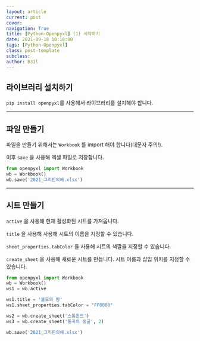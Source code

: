 ```yaml
---
layout: article
current: post
cover:
navigation: True
title: [Python-Openpyxl] (1) 시작하기
date: 2021-09-18 10:18:00
tags: [Python-Openpyxl]
class: post-template
subclass: 
author: B31l
---
```




## 라이브러리 설치하기

`pip install openpyxl`를 사용해서 라이브러리를 설치해야 합니다.



---




## 파일 만들기

파일을 만들기 위해서는 `Workbook` 를 import 해야 합니다(대문자 주의!).

이후 `save` 을 사용해 엑셀 파일로 저장합니다.

```python
from openpyxl import Workbook
wb = Workbook()
wb.save('2021_그리핀의해.xlsx')
```



---



## 시트 만들기

`active` 을 사용해 현재 활성화된 시트를 가져옵니다. 

`title` 을 사용해 사용해 시트의 이름을 지정할 수 있습니다.

`sheet_properties.tabColor` 을 사용해 시트의 색깔을 지정할 수 있습니다.

`create_sheet` 을 사용해 새로운 시트를 만듭니다. 시트 이름과 삽입 위치를 지정할 수 있습니다.

```python
from openpyxl import Workbook
wb = Workbook()
ws1 = wb.active

ws1.title = '불모의 땅'
ws1.sheet_properties.tabColor = "FF0000"

ws2 = wb.create_sheet('스톰윈드')
ws3 = wb.create_sheet('통곡의 동굴', 2)

wb.save('2021_그리핀의해.xlsx')

```

